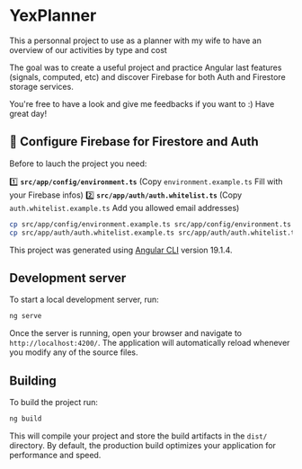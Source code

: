 # YexPlanner

This a personnal project to use as a planner with my wife to have an overview of our activities by type and cost

The goal was to create a useful project and practice Angular last features (signals, computed, etc) and discover Firebase for both Auth and Firestore storage services.

You're free to have a look and give me feedbacks if you want to :)
Have great day!

## 🔑 Configure Firebase for Firestore and Auth

Before to lauch the project you need:

1️⃣ **`src/app/config/environment.ts`** (Copy `environment.example.ts` Fill with your Firebase infos)
2️⃣ **`src/app/auth/auth.whitelist.ts`** (Copy `auth.whitelist.example.ts` Add you allowed email addresses)

```sh
cp src/app/config/environment.example.ts src/app/config/environment.ts
cp src/app/auth/auth.whitelist.example.ts src/app/auth/auth.whitelist.ts
```

This project was generated using [Angular CLI](https://github.com/angular/angular-cli) version 19.1.4.

## Development server

To start a local development server, run:

```bash
ng serve
```

Once the server is running, open your browser and navigate to `http://localhost:4200/`. The application will automatically reload whenever you modify any of the source files.

## Building

To build the project run:

```bash
ng build
```

This will compile your project and store the build artifacts in the `dist/` directory. By default, the production build optimizes your application for performance and speed.
